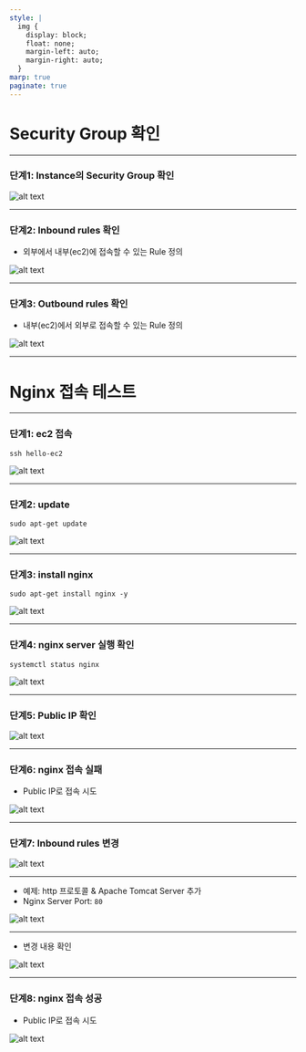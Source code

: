 ```yaml
---
style: |
  img {
    display: block;
    float: none;
    margin-left: auto;
    margin-right: auto;
  }
marp: true
paginate: true
---
```

# Security Group 확인

---
### 단계1: Instance의 Security Group 확인 
![alt text](./img/image.png)

---
### 단계2: Inbound rules 확인
- 외부에서 내부(ec2)에 접속할 수 있는 Rule 정의 

![alt text](./img/image-1.png)

---
### 단계3: Outbound rules 확인 
- 내부(ec2)에서 외부로 접속할 수 있는 Rule 정의

![alt text](./img/image-2.png)

---
# Nginx 접속 테스트 

---
### 단계1: ec2 접속
```shell
ssh hello-ec2
```
![alt text](./img/image6.png)

---
### 단계2: update
```shell
sudo apt-get update
```
![alt text](./img/image0.png)

---
### 단계3: install nginx
```shell
sudo apt-get install nginx -y
```
![alt text](./img/image1.png)

---
### 단계4: nginx server 실행 확인 
```shell
systemctl status nginx
```
![alt text](./img/image2.png)

---
### 단계5: Public IP 확인 
![alt text](./img/image3.png)

---
### 단계6: nginx 접속 실패 
- Public IP로 접속 시도 

![alt text](./img/image5.png)

---
### 단계7: Inbound rules 변경 
![alt text](./img/image-3.png)

---
- 예제: http 프로토콜 & Apache Tomcat Server 추가 
- Nginx Server Port: `80`

![alt text](./img/image-4.png)

---
- 변경 내용 확인 

![alt text](./img/image-5.png)

---
### 단계8: nginx 접속 성공 
- Public IP로 접속 시도 

![alt text](./img/image4.png)
